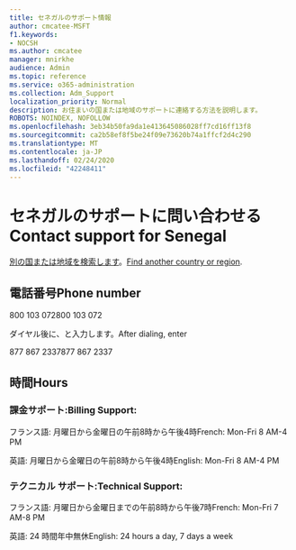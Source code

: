 ```yaml
---
title: セネガルのサポート情報
author: cmcatee-MSFT
f1.keywords:
- NOCSH
ms.author: cmcatee
manager: mnirkhe
audience: Admin
ms.topic: reference
ms.service: o365-administration
ms.collection: Adm_Support
localization_priority: Normal
description: お住まいの国または地域のサポートに連絡する方法を説明します。
ROBOTS: NOINDEX, NOFOLLOW
ms.openlocfilehash: 3eb34b50fa9da1e413645086028ff7cd16ff13f8
ms.sourcegitcommit: ca2b58ef8f5be24f09e73620b74a1ffcf2d4c290
ms.translationtype: MT
ms.contentlocale: ja-JP
ms.lasthandoff: 02/24/2020
ms.locfileid: "42248411"
---
```

# <a name="contact-support-for-senegal"></a><span data-ttu-id="4de8f-103">セネガルのサポートに問い合わせる</span><span class="sxs-lookup"><span data-stu-id="4de8f-103">Contact support for Senegal</span></span>

<span data-ttu-id="4de8f-104">[別の国または地域を検索します](../contact-support-for-business-products.md)。</span><span class="sxs-lookup"><span data-stu-id="4de8f-104">[Find another country or region](../contact-support-for-business-products.md).</span></span>

## <a name="phone-number"></a><span data-ttu-id="4de8f-105">電話番号</span><span class="sxs-lookup"><span data-stu-id="4de8f-105">Phone number</span></span>
<span data-ttu-id="4de8f-106">800 103 072</span><span class="sxs-lookup"><span data-stu-id="4de8f-106">800 103 072</span></span>

<span data-ttu-id="4de8f-107">ダイヤル後に、と入力します。</span><span class="sxs-lookup"><span data-stu-id="4de8f-107">After dialing, enter</span></span>

<span data-ttu-id="4de8f-108">877 867 2337</span><span class="sxs-lookup"><span data-stu-id="4de8f-108">877 867 2337</span></span>

## <a name="hours"></a><span data-ttu-id="4de8f-109">時間</span><span class="sxs-lookup"><span data-stu-id="4de8f-109">Hours</span></span>
### <a name="billing-support"></a><span data-ttu-id="4de8f-110">課金サポート:</span><span class="sxs-lookup"><span data-stu-id="4de8f-110">Billing Support:</span></span>

<span data-ttu-id="4de8f-111">フランス語: 月曜日から金曜日の午前8時から午後4時</span><span class="sxs-lookup"><span data-stu-id="4de8f-111">French: Mon-Fri 8 AM-4 PM</span></span>

<span data-ttu-id="4de8f-112">英語: 月曜日から金曜日の午前8時から午後4時</span><span class="sxs-lookup"><span data-stu-id="4de8f-112">English: Mon-Fri 8 AM-4 PM</span></span>

### <a name="technical-support"></a><span data-ttu-id="4de8f-113">テクニカル サポート:</span><span class="sxs-lookup"><span data-stu-id="4de8f-113">Technical Support:</span></span>

<span data-ttu-id="4de8f-114">フランス語: 月曜日から金曜日までの午前8時から午後7時</span><span class="sxs-lookup"><span data-stu-id="4de8f-114">French: Mon-Fri 7 AM-8 PM</span></span>

<span data-ttu-id="4de8f-115">英語: 24 時間年中無休</span><span class="sxs-lookup"><span data-stu-id="4de8f-115">English: 24 hours a day, 7 days a week</span></span>